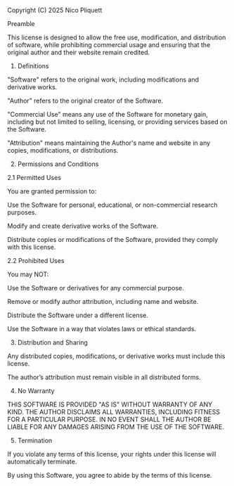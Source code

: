 Copyright (C) 2025 Nico Pliquett

Preamble

This license is designed to allow the free use, modification, and distribution of software, while prohibiting commercial usage and ensuring that the original author and their website remain credited.

1. Definitions

"Software" refers to the original work, including modifications and derivative works.

"Author" refers to the original creator of the Software.

"Commercial Use" means any use of the Software for monetary gain, including but not limited to selling, licensing, or providing services based on the Software.

"Attribution" means maintaining the Author's name and website in any copies, modifications, or distributions.

2. Permissions and Conditions

2.1 Permitted Uses

You are granted permission to:

Use the Software for personal, educational, or non-commercial research purposes.

Modify and create derivative works of the Software.

Distribute copies or modifications of the Software, provided they comply with this license.

2.2 Prohibited Uses

You may NOT:

Use the Software or derivatives for any commercial purpose.

Remove or modify author attribution, including name and website.

Distribute the Software under a different license.

Use the Software in a way that violates laws or ethical standards.

3. Distribution and Sharing

Any distributed copies, modifications, or derivative works must include this license.

The author’s attribution must remain visible in all distributed forms.

4. No Warranty

THIS SOFTWARE IS PROVIDED "AS IS" WITHOUT WARRANTY OF ANY KIND. THE AUTHOR DISCLAIMS ALL WARRANTIES, INCLUDING FITNESS FOR A PARTICULAR PURPOSE. IN NO EVENT SHALL THE AUTHOR BE LIABLE FOR ANY DAMAGES ARISING FROM THE USE OF THE SOFTWARE.

5. Termination

If you violate any terms of this license, your rights under this license will automatically terminate.

By using this Software, you agree to abide by the terms of this license.